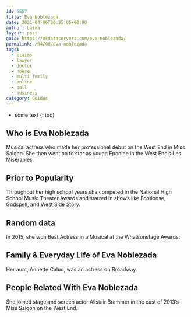 ```yaml
---
id: 5557
title: Eva Noblezada
date: 2021-04-06T20:25:05+00:00
author: Laima
layout: post
guid: https://ukdataservers.com/eva-noblezada/
permalink: /04/06/eva-noblezada
tags:
  - claims
  - lawyer
  - doctor
  - house
  - multi family
  - online
  - poll
  - business
category: Guides
---
```


* some text
{: toc}


## Who is Eva Noblezada
                  
                  
                  
Musical actress who made her professional debut on the West End in Miss Saigon. She then went on to star as young Eponine in the West End&#8217;s Les Misérables.
                  
              
            
              
            
                
                
                
## Prior to Popularity
                  
                  
                  
Throughout her high school years she competed in the National High School Music Theater Awards and starred in shows like Footloose, Godspell, and West Side Story.
                  
              
            
              
            
                
                
                
## Random data
                  
                  
                  
In 2015, she won Best Actress in a Musical at the Whatsonstage Awards.
                  
              
            
              
            
                
                
                
## Family & Everyday Life of Eva Noblezada
                  
                  
                  
Her aunt, Annette Calud, was an actress on Broadway.
                  
              
            
              
            
                
                
                
## People Related With Eva Noblezada
                  
                  
                  
She joined stage and screen actor Alistair Brammer in the cast of 2013&#8217;s Miss Saigon on the West End.
                  
              
            
              
            
                
              
            
              
              
            
            
              
            
          
          
          